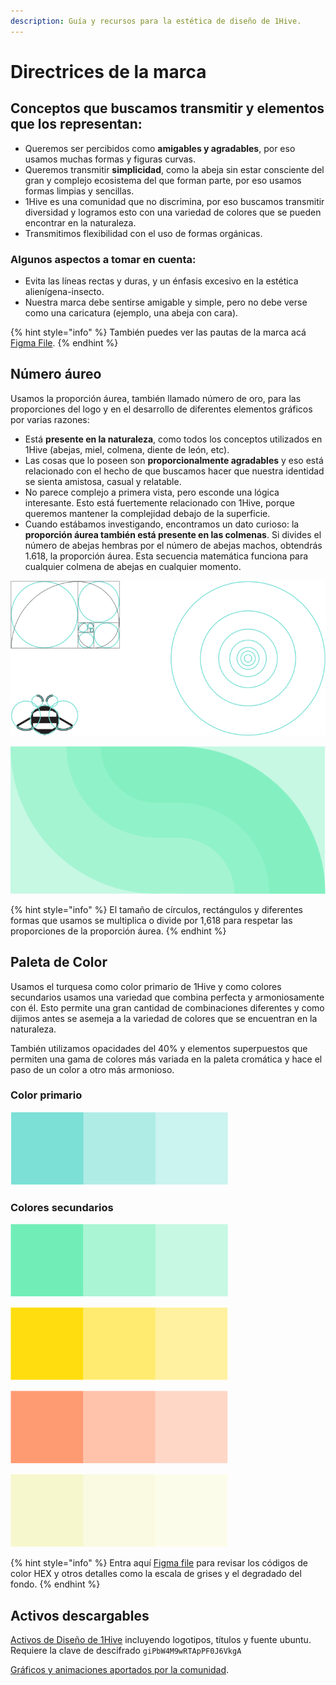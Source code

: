 ```yaml
---
description: Guía y recursos para la estética de diseño de 1Hive.
---
```


# Directrices de la marca

## Conceptos que buscamos transmitir y elementos que los representan:&#x20;

* Queremos ser percibidos como **amigables y agradables**, por eso usamos muchas formas y figuras curvas.
* Queremos transmitir **simplicidad**, como la abeja sin estar consciente del gran y complejo ecosistema del que forman parte, por eso usamos formas limpias y sencillas.
* 1Hive es una comunidad que no discrimina, por eso buscamos transmitir diversidad y logramos esto con una variedad de colores que se pueden encontrar en la naturaleza.
* Transmitimos flexibilidad con el uso de formas orgánicas.

### Algunos aspectos a tomar en cuenta:

* Evita las líneas rectas y duras, y un énfasis excesivo en la estética alienígena-insecto.
* Nuestra marca debe sentirse amigable y simple, pero no debe verse como una caricatura (ejemplo, una abeja con cara).&#x20;

{% hint style="info" %}
También puedes ver las pautas de la marca acá [Figma File](https://www.figma.com/file/6o6Ik2f0D6HiLzRWwgeOQd/Brand-guidelines).
{% endhint %}

## Número áureo <a href="firstheading" id="firstheading"></a>

Usamos la proporción áurea, también llamado número de oro,  para las proporciones del logo y en el desarrollo de diferentes elementos gráficos por varias razones:

* Está **presente en la naturaleza**, como todos los conceptos utilizados en 1Hive (abejas, miel, colmena, diente de león, etc).
* Las cosas que lo poseen son **proporcionalmente agradables** y eso está relacionado con el hecho de que buscamos hacer que nuestra identidad se sienta amistosa, casual y relatable.
* No parece complejo a primera vista, pero esconde una lógica interesante. Esto está fuertemente relacionado con 1Hive, porque queremos mantener la complejidad debajo de la superficie.&#x20;
* Cuando estábamos investigando, encontramos un dato curioso: la **proporción áurea también está presente en las colmenas**. Si divides el número de abejas hembras por el número de abejas machos, obtendrás 1.618, la proporción áurea. Esta secuencia matemática funciona para cualquier colmena de abejas en cualquier momento.



![](<../../.gitbook/assets/Group 26 new.jpg>)



![](../../.gitbook/assets/Group.png)

{% hint style="info" %}
El tamaño de círculos, rectángulos y diferentes formas que usamos se multiplica o divide por 1,618 para respetar las proporciones de la proporción áurea.
{% endhint %}

## Paleta de Color

Usamos el turquesa como color primario de 1Hive y como colores secundarios usamos una variedad que combina perfecta y armoniosamente con él. Esto permite una gran cantidad de combinaciones diferentes y como dijimos antes se asemeja a la variedad de colores que se encuentran en la naturaleza.

También utilizamos opacidades del 40% y elementos superpuestos que permiten una gama de colores más variada en la paleta cromática y hace el paso de un color a otro más armonioso.&#x20;

### Color primario

![](<../../.gitbook/assets/Group 20.png>)

### Colores secundarios

![](<../../.gitbook/assets/Group 21.png>)

![](<../../.gitbook/assets/Group 22.png>)

![](<../../.gitbook/assets/Group 23.png>)

![](<../../.gitbook/assets/Group 24.png>)

{% hint style="info" %}
Entra aquí [Figma file](http://figma.com/file/6o6Ik2f0D6HiLzRWwgeOQd/Brand-guidelines?node-id=15%3A48) para revisar los códigos de color HEX y otros detalles como la escala de grises y el degradado del fondo.
{% endhint %}

## Activos descargables

[Activos de Diseño de 1Hive](https://mega.nz/folder/t8dmmJZL) incluyendo logotipos, títulos y fuente ubuntu. Requiere la clave de descifrado `giPbW4M9wRTApPF0J6VkgA`

[Gráficos y animaciones aportados por la comunidad](http://bit.ly/2X7bOER).
